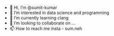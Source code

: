 - 👋 Hi, I’m @sumit-kumar
- 👀 I’m interested in data science and programming
- 🌱 I’m currently learning clang
- 💞️ I’m looking to collaborate on ...
- 📫 How to reach me insta - sum.neh

<!---
sumit-kumar-2104/sumit-kumar-2104 is a ✨ special ✨ repository because its `README.md` (this file) appears on your GitHub profile.
You can click the Preview link to take a look at your changes.
--->
